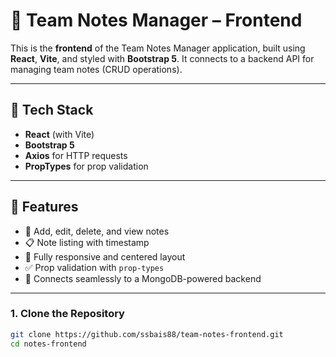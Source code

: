 # 📝 Team Notes Manager – Frontend

This is the **frontend** of the Team Notes Manager application, built using **React**, **Vite**, and styled with **Bootstrap 5**. It connects to a backend API for managing team notes (CRUD operations).

---

## 🚀 Tech Stack

- **React** (with Vite)
- **Bootstrap 5**
- **Axios** for HTTP requests
- **PropTypes** for prop validation

---

## 🧰 Features

- 📝 Add, edit, delete, and view notes
- 📋 Note listing with timestamp
- 🎯 Fully responsive and centered layout
- ✅ Prop validation with `prop-types`
- 🔗 Connects seamlessly to a MongoDB-powered backend

---

### 1. Clone the Repository

```bash
git clone https://github.com/ssbais88/team-notes-frontend.git
cd notes-frontend